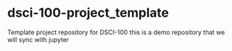 # dsci-100-project_template
Template project repository for DSCI-100
this is a demo repository that we will sync with jupyter
